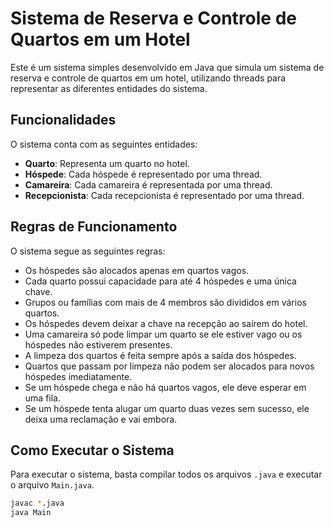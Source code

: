 # Sistema de Reserva e Controle de Quartos em um Hotel

Este é um sistema simples desenvolvido em Java que simula um sistema de reserva e controle de quartos em um hotel, utilizando threads para representar as diferentes entidades do sistema.

## Funcionalidades

O sistema conta com as seguintes entidades:

- **Quarto**: Representa um quarto no hotel.
- **Hóspede**: Cada hóspede é representado por uma thread.
- **Camareira**: Cada camareira é representada por uma thread.
- **Recepcionista**: Cada recepcionista é representado por uma thread.

## Regras de Funcionamento

O sistema segue as seguintes regras:

- Os hóspedes são alocados apenas em quartos vagos.
- Cada quarto possui capacidade para até 4 hóspedes e uma única chave.
- Grupos ou famílias com mais de 4 membros são divididos em vários quartos.
- Os hóspedes devem deixar a chave na recepção ao saírem do hotel.
- Uma camareira só pode limpar um quarto se ele estiver vago ou os hóspedes não estiverem presentes.
- A limpeza dos quartos é feita sempre após a saída dos hóspedes.
- Quartos que passam por limpeza não podem ser alocados para novos hóspedes imediatamente.
- Se um hóspede chega e não há quartos vagos, ele deve esperar em uma fila.
- Se um hóspede tenta alugar um quarto duas vezes sem sucesso, ele deixa uma reclamação e vai embora.

## Como Executar o Sistema

Para executar o sistema, basta compilar todos os arquivos `.java` e executar o arquivo `Main.java`.

```bash
javac *.java
java Main
